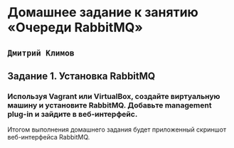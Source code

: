 # Домашнее задание к занятию «Очереди RabbitMQ»

##  ` Дмитрий Климов `

## Задание 1. Установка RabbitMQ

### Используя Vagrant или VirtualBox, создайте виртуальную машину и установите RabbitMQ. Добавьте management plug-in и зайдите в веб-интерфейс.

Итогом выполнения домашнего задания будет приложенный скриншот веб-интерфейса RabbitMQ.
